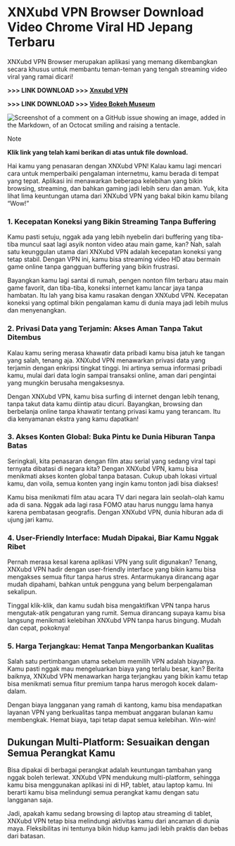 # XNXubd VPN Browser Download Video Chrome Viral HD Jepang Terbaru

XNXubd VPN Browser merupakan aplikasi yang memang dikembangkan secara khusus untuk membantu teman-teman yang tengah streaming video viral yang ramai dicari!

**>>> LINK DOWNLOAD >>> [Xnxubd VPN](https://xnxubd-vpn-browser-apk.kkpbalikpapan.id/)**

**>>> LINK DOWNLOAD >>> [Video Bokeh Museum](https://xnxubd-vpn-browser-apk.kkpbalikpapan.id/)**

![Screenshot of a comment on a GitHub issue showing an image, added in the Markdown, of an Octocat smiling and raising a tentacle.](https://kkpbalikpapan.id/wp-content/uploads/2024/08/XNXubd.jpg)

> [!NOTE]
> **Klik link yang telah kami berikan di atas untuk file download.**

Hai kamu yang penasaran dengan XNXubd VPN! Kalau kamu lagi mencari cara untuk memperbaiki pengalaman internetmu, kamu berada di tempat yang tepat. Aplikasi ini menawarkan beberapa kelebihan yang bikin browsing, streaming, dan bahkan gaming jadi lebih seru dan aman. Yuk, kita lihat lima keuntungan utama dari XNXubd VPN yang bakal bikin kamu bilang “Wow!”

### 1. Kecepatan Koneksi yang Bikin Streaming Tanpa Buffering

Kamu pasti setuju, nggak ada yang lebih nyebelin dari buffering yang tiba-tiba muncul saat lagi asyik nonton video atau main game, kan? Nah, salah satu keunggulan utama dari XNXubd VPN adalah kecepatan koneksi yang tetap stabil. Dengan VPN ini, kamu bisa streaming video HD atau bermain game online tanpa gangguan buffering yang bikin frustrasi.

Bayangkan kamu lagi santai di rumah, pengen nonton film terbaru atau main game favorit, dan tiba-tiba, koneksi internet kamu lancar jaya tanpa hambatan. Itu lah yang bisa kamu rasakan dengan XNXubd VPN. Kecepatan koneksi yang optimal bikin pengalaman kamu di dunia maya jadi lebih mulus dan menyenangkan.

### 2. Privasi Data yang Terjamin: Akses Aman Tanpa Takut Ditembus

Kalau kamu sering merasa khawatir data pribadi kamu bisa jatuh ke tangan yang salah, tenang aja. XNXubd VPN menawarkan privasi data yang terjamin dengan enkripsi tingkat tinggi. Ini artinya semua informasi pribadi kamu, mulai dari data login sampai transaksi online, aman dari pengintai yang mungkin berusaha mengaksesnya.

Dengan XNXubd VPN, kamu bisa surfing di internet dengan lebih tenang, tanpa takut data kamu diintip atau dicuri. Bayangkan, browsing dan berbelanja online tanpa khawatir tentang privasi kamu yang terancam. Itu dia kenyamanan ekstra yang kamu dapatkan!

### 3. Akses Konten Global: Buka Pintu ke Dunia Hiburan Tanpa Batas

Seringkali, kita penasaran dengan film atau serial yang sedang viral tapi ternyata dibatasi di negara kita? Dengan XNXubd VPN, kamu bisa menikmati akses konten global tanpa batasan. Cukup ubah lokasi virtual kamu, dan voila, semua konten yang ingin kamu tonton jadi bisa diakses!

Kamu bisa menikmati film atau acara TV dari negara lain seolah-olah kamu ada di sana. Nggak ada lagi rasa FOMO atau harus nunggu lama hanya karena pembatasan geografis. Dengan XNXubd VPN, dunia hiburan ada di ujung jari kamu.

### 4. User-Friendly Interface: Mudah Dipakai, Biar Kamu Nggak Ribet

Pernah merasa kesal karena aplikasi VPN yang sulit digunakan? Tenang, XNXubd VPN hadir dengan user-friendly interface yang bikin kamu bisa mengakses semua fitur tanpa harus stres. Antarmukanya dirancang agar mudah dipahami, bahkan untuk pengguna yang belum berpengalaman sekalipun.

Tinggal klik-klik, dan kamu sudah bisa mengaktifkan VPN tanpa harus mengutak-atik pengaturan yang rumit. Semua dirancang supaya kamu bisa langsung menikmati kelebihan XNXubd VPN tanpa harus bingung. Mudah dan cepat, pokoknya!

### 5. Harga Terjangkau: Hemat Tanpa Mengorbankan Kualitas

Salah satu pertimbangan utama sebelum memilih VPN adalah biayanya. Kamu pasti nggak mau mengeluarkan biaya yang terlalu besar, kan? Berita baiknya, XNXubd VPN menawarkan harga terjangkau yang bikin kamu tetap bisa menikmati semua fitur premium tanpa harus merogoh kocek dalam-dalam.

Dengan biaya langganan yang ramah di kantong, kamu bisa mendapatkan layanan VPN yang berkualitas tanpa membuat anggaran bulanan kamu membengkak. Hemat biaya, tapi tetap dapat semua kelebihan. Win-win!

## Dukungan Multi-Platform: Sesuaikan dengan Semua Perangkat Kamu

Bisa dipakai di berbagai perangkat adalah keuntungan tambahan yang nggak boleh terlewat. XNXubd VPN mendukung multi-platform, sehingga kamu bisa menggunakan aplikasi ini di HP, tablet, atau laptop kamu. Ini berarti kamu bisa melindungi semua perangkat kamu dengan satu langganan saja.

Jadi, apakah kamu sedang browsing di laptop atau streaming di tablet, XNXubd VPN tetap bisa melindungi aktivitas kamu dari ancaman di dunia maya. Fleksibilitas ini tentunya bikin hidup kamu jadi lebih praktis dan bebas dari batasan.
